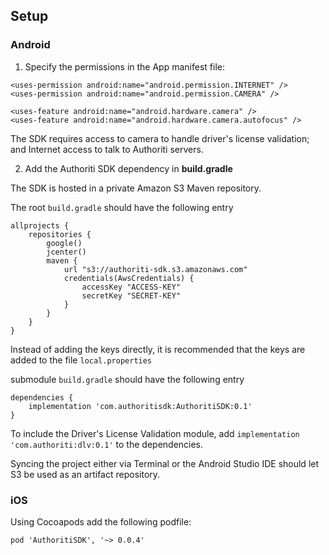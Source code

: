 ## Setup

### Android

1. Specify the permissions in the App manifest file:

```
<uses-permission android:name="android.permission.INTERNET" />
<uses-permission android:name="android.permission.CAMERA" />

<uses-feature android:name="android.hardware.camera" />
<uses-feature android:name="android.hardware.camera.autofocus" />
```

The SDK requires access to camera to handle driver's license validation; and Internet access to talk to Authoriti servers.

2. Add the Authoriti SDK dependency in **build.gradle**

The SDK is hosted in a private Amazon S3 Maven repository.

The root `build.gradle` should have the following entry

```
allprojects {
    repositories {
        google()
        jcenter()
        maven {
            url "s3://authoriti-sdk.s3.amazonaws.com"
            credentials(AwsCredentials) {
                accessKey "ACCESS-KEY"
                secretKey "SECRET-KEY"
            }
        }
    }
}

```

Instead of adding the keys directly, it is recommended that the keys are added to the file `local.properties`

submodule `build.gradle` should have the following entry

```
dependencies {
    implementation 'com.authoritisdk:AuthoritiSDK:0.1'
}
```

To include the Driver's License Validation module, add `implementation 'com.authoriti:dlv:0.1'` to the dependencies.

Syncing the project either via Terminal or the Android Studio IDE should let S3 be used as an artifact repository.

### iOS

Using Cocoapods add the following podfile:

```
pod 'AuthoritiSDK', '~> 0.0.4'
```
